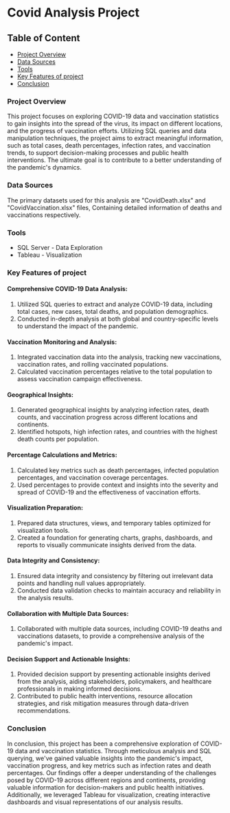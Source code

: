# Covid Analysis Project

## Table of Content
- [Project Overview](#project-overview)
- [Data Sources](#data-sources)
- [Tools](#tools)
- [Key Features of project](#key-features-of-project)
- [Conclusion](#conclusion)


### Project Overview

This project focuses on exploring COVID-19 data and vaccination statistics to gain insights into the spread of the virus, its impact on different locations, and the progress of vaccination efforts. Utilizing SQL queries and data manipulation techniques, the project aims to extract meaningful information, such as total cases, death percentages, infection rates, and vaccination trends, to support decision-making processes and public health interventions. The ultimate goal is to contribute to a better understanding of the pandemic's dynamics.


### Data Sources

The primary datasets used for this analysis are "CovidDeath.xlsx" and "CovidVaccination.xlsx" files, Containing detailed information of deaths and vaccinations respectively.


### Tools

- SQL Server - Data Exploration
- Tableau - Visualization



### Key Features of project

#### Comprehensive COVID-19 Data Analysis:
  1. Utilized SQL queries to extract and analyze COVID-19 data, including total cases, new cases, total deaths, and population demographics.
  2. Conducted in-depth analysis at both global and country-specific levels to understand the impact of the pandemic.

#### Vaccination Monitoring and Analysis:
  1. Integrated vaccination data into the analysis, tracking new vaccinations, vaccination rates, and rolling vaccinated populations.
  2. Calculated vaccination percentages relative to the total population to assess vaccination campaign effectiveness.

#### Geographical Insights:
  1. Generated geographical insights by analyzing infection rates, death counts, and vaccination progress across different locations and continents.
  2. Identified hotspots, high infection rates, and countries with the highest death counts per population.

#### Percentage Calculations and Metrics:
  1. Calculated key metrics such as death percentages, infected population percentages, and vaccination coverage percentages.
  2. Used percentages to provide context and insights into the severity and spread of COVID-19 and the effectiveness of vaccination efforts.

#### Visualization Preparation:
  1. Prepared data structures, views, and temporary tables optimized for visualization tools.
  2. Created a foundation for generating charts, graphs, dashboards, and reports to visually communicate insights derived from the data.

#### Data Integrity and Consistency:
  1. Ensured data integrity and consistency by filtering out irrelevant data points and handling null values appropriately.
  2. Conducted data validation checks to maintain accuracy and reliability in the analysis results.

#### Collaboration with Multiple Data Sources:
  1. Collaborated with multiple data sources, including COVID-19 deaths and vaccinations datasets, to provide a comprehensive analysis of the pandemic's impact.

#### Decision Support and Actionable Insights:
  1. Provided decision support by presenting actionable insights derived from the analysis, aiding stakeholders, policymakers, and healthcare professionals in making informed decisions.
  2. Contributed to public health interventions, resource allocation strategies, and risk mitigation measures through data-driven recommendations.


### Conclusion

In conclusion, this project has been a comprehensive exploration of COVID-19 data and vaccination statistics. Through meticulous analysis and SQL querying, we've gained valuable insights into the pandemic's impact, vaccination progress, and key metrics such as infection rates and death percentages. Our findings offer a deeper understanding of the challenges posed by COVID-19 across different regions and continents, providing valuable information for decision-makers and public health initiatives. Additionally, we leveraged Tableau for visualization, creating interactive dashboards and visual representations of our analysis results.

